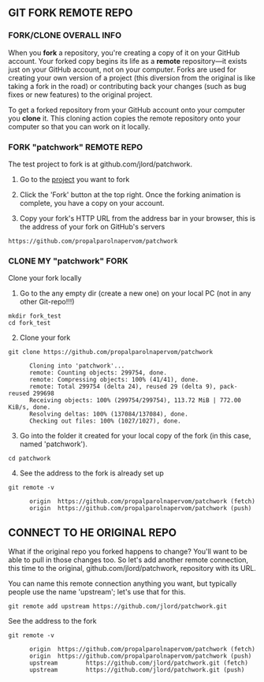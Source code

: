 ## GIT FORK REMOTE REPO

### FORK/CLONE OVERALL INFO

When you **fork** a repository, you're creating a copy of it on your GitHub account. Your forked copy begins its life as a **remote** repository—it exists just on your GitHub account, not on your computer. Forks are used for creating your own version of a project (this diversion from the original is like taking a fork in the road) or contributing back your changes (such as bug fixes or new features) to the original project.

To get a forked repository from your GitHub account onto your computer you **clone** it. This cloning action copies the remote repository onto your computer so that you can work on it locally.


### FORK "patchwork" REMOTE REPO

The test project to fork is at github.com/jlord/patchwork.

1. Go to the [project](https://github.com/jlord/patchwork) you want to fork 

2. Click the 'Fork' button at the top right. Once the forking animation is complete, you have a copy on your account.

3. Copy your fork's HTTP URL from the address bar in your browser, this is the address of your fork on GitHub's servers
```
https://github.com/propalparolnapervom/patchwork
```


### CLONE MY "patchwork" FORK

Clone your fork locally

1. Go to the any empty dir (create a new one) on your local PC (not in any other Git-repo!!!)
```
mkdir fork_test
cd fork_test
```

2. Clone your fork
```
git clone https://github.com/propalparolnapervom/patchwork

      Cloning into 'patchwork'...
      remote: Counting objects: 299754, done.
      remote: Compressing objects: 100% (41/41), done.
      remote: Total 299754 (delta 24), reused 29 (delta 9), pack-reused 299698
      Receiving objects: 100% (299754/299754), 113.72 MiB | 772.00 KiB/s, done.
      Resolving deltas: 100% (137084/137084), done.
      Checking out files: 100% (1027/1027), done.
```

3. Go into the folder it created for your local copy of the fork (in this case, named 'patchwork').
```
cd patchwork
```

4. See the address to the fork is already set up
```
git remote -v

      origin  https://github.com/propalparolnapervom/patchwork (fetch)
      origin  https://github.com/propalparolnapervom/patchwork (push)
```


## CONNECT TO HE ORIGINAL REPO

What if the original repo you forked happens to change? You'll want to be able to pull in those changes too. So let's add another remote connection, this time to the original, github.com/jlord/patchwork, repository with its URL.

You can name this remote connection anything you want, but typically people use the name 'upstream'; let's use that for this.
```
git remote add upstream https://github.com/jlord/patchwork.git
```

See the address to the fork
```
git remote -v

      origin  https://github.com/propalparolnapervom/patchwork (fetch)
      origin  https://github.com/propalparolnapervom/patchwork (push)
      upstream        https://github.com/jlord/patchwork.git (fetch)
      upstream        https://github.com/jlord/patchwork.git (push)
```

























